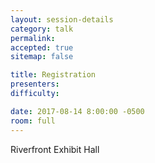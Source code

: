 ```yaml
---
layout: session-details
category: talk
permalink:
accepted: true
sitemap: false

title: Registration
presenters:
difficulty:

date: 2017-08-14 8:00:00 -0500
room: full
---
```

Riverfront Exhibit Hall
